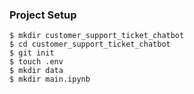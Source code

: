 ### Project Setup

```terminal
$ mkdir customer_support_ticket_chatbot
$ cd customer_support_ticket_chatbot
$ git init
$ touch .env
$ mkdir data
$ mkdir main.ipynb
```

